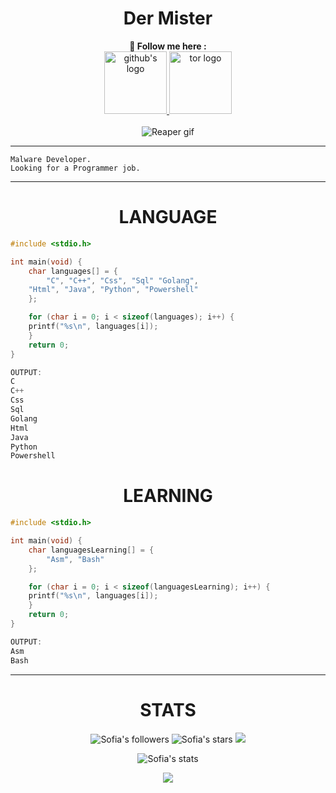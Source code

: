 <h1 align=center>Der Mister</h1>

<!--
    0xfffcf was here.

    Thanks <3
-->

<p align=center>
    <b>🍇 Follow me here :</b><br/>
    <a href="https://github.com/0xfffcf">
        <img src="https://icon-library.com/images/icon-github/icon-github-28.jpg" title="My github" alt="github's logo" width="100px"/>
    </a>
    <a href="http://65.108.38.77/">
	    <img src="https://i.kym-cdn.com/photos/images/original/001/292/055/7b4.png" title="My website" alt="tor logo" width="100px"/>
    </a>
    <br/>
    <br/>
    <img src="https://media2.giphy.com/media/h5NLPVn3rg0Rq/giphy.gif?cid=ecf05e47bq4kzmx2bqw5clt95mtn7h173d89k7rasjzqy2q8&rid=giphy.gif&ct=g" alt="Reaper gif"/>
</p>

---

```
Malware Developer.
Looking for a Programmer job.
```

---

<h1 align="center">LANGUAGE</h1>

```c
#include <stdio.h>

int main(void) {
    char languages[] = {
        "C", "C++", "Css", "Sql" "Golang",
	"Html", "Java", "Python", "Powershell"
    };

    for (char i = 0; i < sizeof(languages); i++) {
	printf("%s\n", languages[i]);
    }
    return 0;
}

OUTPUT:
C
C++
Css
Sql
Golang
Html
Java
Python
Powershell
```
<h1 align="center">LEARNING</h1>

```c
#include <stdio.h>

int main(void) {
    char languagesLearning[] = {
        "Asm", "Bash"
    };

    for (char i = 0; i < sizeof(languagesLearning); i++) {
	printf("%s\n", languages[i]);
    }
    return 0;
}

OUTPUT:
Asm
Bash
```

---

<h1 align="center">STATS</h1>

<p align="center">
    <img src="https://img.shields.io/github/followers/0xfffcf?color=7143de" alt="Sofia's followers"/>
    <img src="https://img.shields.io/github/stars/0xfffcf?color=7143de" alt="Sofia's stars"/>
    <img src="https://komarev.com/ghpvc/?username=0xfffcf&color=7143de">
</p>

<p align="center">
    <img align="center" src="https://github-readme-stats.vercel.app/api?username=0xfffcf&show_icons=true&include_all_commits=true&show_icons=true&title_color=fff&icon_color=7143de&text_color=9f9f9f&bg_color=151515" alt="Sofia's stats"/> 
</p>

<p align="center"> 
    <img align="center" src="https://github-readme-stats.vercel.app/api/top-langs/?username=0xfffcf&layout=compact&show_icons=true&title_color=7143de&icon_color=79ff97&text_color=9f9f9f&bg_color=151515"/>
</p>

